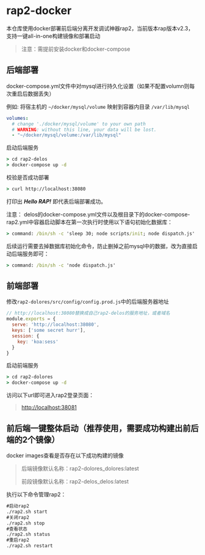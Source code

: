 # rap2-docker

本仓库使用docker部署前后端分离开发调试神器rap2，当前版本rap版本v2.3，支持一键all-in-one构建镜像和部署启动

> 注意：需提前安装docker和docker-compose

## 后端部署

docker-compose.yml文件中对mysql进行持久化设置（如果不配置volumn则每次重启后数据丢失）

例如: 将宿主机的 `~/docker/mysql/volume` 映射到容器内目录 `/var/lib/mysql`

```yml
volumes:
  # change './docker/mysql/volume' to your own path
  # WARNING: without this line, your data will be lost.
  - "~/docker/mysql/volume:/var/lib/mysql"
```

启动后端服务

```cmd
> cd rap2-delos
> docker-compose up -d
```

校验是否成功部署

```cmd
> curl http://localhost:38080
```

打印出 ***Hello RAP!*** 即代表后端部署成功。

注意：
delos的docker-compose.yml文件以及根目录下的docker-compose-rap2.yml中容器启动脚本在第一次执行时使用以下语句初始化数据库：

```cmd
> command: /bin/sh -c 'sleep 30; node scripts/init; node dispatch.js'
```

后续运行需要去掉数据库初始化命令，防止删掉之前mysql中的数据，改为直接启动后端服务即可：

```cmd
> command: /bin/sh -c 'node dispatch.js'
```

## 前端部署

修改`rap2-dolores/src/config/config.prod.js`中的后端服务器地址

```javascript
// http://localhost:38080替换成自己rap2-delos的服务地址，或者域名
module.exports = {
  serve: 'http://localhost:38080',
  keys: ['some secret hurr'],
  session: {
    key: 'koa:sess'
  }
}
```

启动前端服务

```cmd
> cd rap2-dolores
> docker-compose up -d
```

访问以下url即可进入rap2登录页面：

> <http://localhost:38081>

## 前后端一键整体启动（推荐使用，需要成功构建出前后端的2个镜像）

docker images查看是否存在以下成功构建的镜像

> 后端镜像默认名称：rap2-dolores_dolores:latest
>
> 前段镜像默认名称：rap2-delos_delos:latest

执行以下命令管理rap2：

```cmd
#启动rap2
./rap2.sh start
#关闭rap2
./rap2.sh stop
#查看状态
./rap2.sh status
#重启rap2
./rap2.sh restart
```